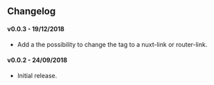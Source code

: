 ## Changelog

#### v0.0.3 - 19/12/2018

- Add a the possibility to change the tag to a nuxt-link or router-link.

#### v0.0.2 - 24/09/2018

- Initial release.
